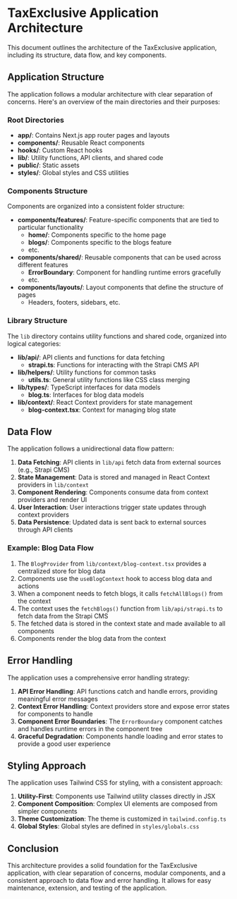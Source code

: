 # TaxExclusive Application Architecture

This document outlines the architecture of the TaxExclusive application, including its structure, data flow, and key components.

## Application Structure

The application follows a modular architecture with clear separation of concerns. Here's an overview of the main directories and their purposes:

### Root Directories

- **app/**: Contains Next.js app router pages and layouts
- **components/**: Reusable React components
- **hooks/**: Custom React hooks
- **lib/**: Utility functions, API clients, and shared code
- **public/**: Static assets
- **styles/**: Global styles and CSS utilities

### Components Structure

Components are organized into a consistent folder structure:

- **components/features/**: Feature-specific components that are tied to particular functionality
  - **home/**: Components specific to the home page
  - **blogs/**: Components specific to the blogs feature
  - etc.
- **components/shared/**: Reusable components that can be used across different features
  - **ErrorBoundary**: Component for handling runtime errors gracefully
  - etc.
- **components/layouts/**: Layout components that define the structure of pages
  - Headers, footers, sidebars, etc.

### Library Structure

The `lib` directory contains utility functions and shared code, organized into logical categories:

- **lib/api/**: API clients and functions for data fetching
  - **strapi.ts**: Functions for interacting with the Strapi CMS API
- **lib/helpers/**: Utility functions for common tasks
  - **utils.ts**: General utility functions like CSS class merging
- **lib/types/**: TypeScript interfaces for data models
  - **blog.ts**: Interfaces for blog data models
- **lib/context/**: React Context providers for state management
  - **blog-context.tsx**: Context for managing blog state

## Data Flow

The application follows a unidirectional data flow pattern:

1. **Data Fetching**: API clients in `lib/api` fetch data from external sources (e.g., Strapi CMS)
2. **State Management**: Data is stored and managed in React Context providers in `lib/context`
3. **Component Rendering**: Components consume data from context providers and render UI
4. **User Interaction**: User interactions trigger state updates through context providers
5. **Data Persistence**: Updated data is sent back to external sources through API clients

### Example: Blog Data Flow

1. The `BlogProvider` from `lib/context/blog-context.tsx` provides a centralized store for blog data
2. Components use the `useBlogContext` hook to access blog data and actions
3. When a component needs to fetch blogs, it calls `fetchAllBlogs()` from the context
4. The context uses the `fetchBlogs()` function from `lib/api/strapi.ts` to fetch data from the Strapi CMS
5. The fetched data is stored in the context state and made available to all components
6. Components render the blog data from the context

## Error Handling

The application uses a comprehensive error handling strategy:

1. **API Error Handling**: API functions catch and handle errors, providing meaningful error messages
2. **Context Error Handling**: Context providers store and expose error states for components to handle
3. **Component Error Boundaries**: The `ErrorBoundary` component catches and handles runtime errors in the component tree
4. **Graceful Degradation**: Components handle loading and error states to provide a good user experience

## Styling Approach

The application uses Tailwind CSS for styling, with a consistent approach:

1. **Utility-First**: Components use Tailwind utility classes directly in JSX
2. **Component Composition**: Complex UI elements are composed from simpler components
3. **Theme Customization**: The theme is customized in `tailwind.config.ts`
4. **Global Styles**: Global styles are defined in `styles/globals.css`

## Conclusion

This architecture provides a solid foundation for the TaxExclusive application, with clear separation of concerns, modular components, and a consistent approach to data flow and error handling. It allows for easy maintenance, extension, and testing of the application.
